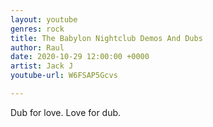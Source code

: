```yaml
---
layout: youtube
genres: rock
title: The Babylon Nightclub Demos And Dubs
author: Raul
date: 2020-10-29 12:00:00 +0000
artist: Jack J
youtube-url: W6FSAP5Gcvs

---
```

Dub for love. Love for dub.
